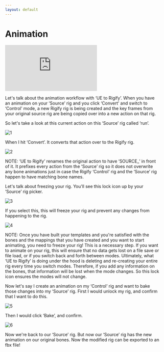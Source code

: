 ```yaml
---
layout: default
---
```


# Animation

<iframe src="https://www.youtube.com/embed/r3ORukeV_70" frameborder="0" allow="accelerometer; autoplay; clipboard-write; encrypted-media; gyroscope; picture-in-picture" allowfullscreen></iframe>

Let's talk about the animation workflow with ‘UE to Rigify’. When you have an animation on your ‘Source’ rig and you click ‘Convert’ and switch to ‘Control’ mode, a new Rigify rig is being created and the key frames from your original source rig are being copied over into a new action on that rig.


So let's take a look at this current action on this ‘Source’ rig called ‘run’.

![1](https://blender-tools-documentation.s3.amazonaws.com/ue-to-rigify/images/animation/1.png)

When I hit ‘Convert’. It converts that action over to the Rigify rig.

![2](https://blender-tools-documentation.s3.amazonaws.com/ue-to-rigify/images/animation/2.png)

NOTE:
‘UE to Rigify’ renames the original action to have ‘SOURCE_’ in front of it. It prefixes every action from the ‘Source’ rig so it does not overwrite any bone animations just in case the Rigify ‘Control’ rig and the ‘Source’ rig happen to have matching bone names.

Let's talk about freezing your rig. You'll see this lock icon up by your ‘Source’ rig picker.

![3](https://blender-tools-documentation.s3.amazonaws.com/ue-to-rigify/images/animation/3.png)

If you select this, this will freeze your rig and prevent any changes from happening to the rig.

![4](https://blender-tools-documentation.s3.amazonaws.com/ue-to-rigify/images/animation/4.png)

NOTE:
Once you have built your templates and you're satisfied with the bones and the mappings that you have created and you want to start animating, you need to freeze your rig! This is a necessary step. If you want to animate on your rig, this will ensure that no data gets lost on a file save or file load, or if you switch back and forth between modes. Ultimately, what ‘UE to Rigify’ is doing under the hood is deleting and re-creating your entire rig every time you switch modes. Therefore, if you add any information on the bones, that information will be lost when the mode changes. So this lock icon ensures the modes will not change.

Now let's say I create an animation on my ‘Control’ rig and want to bake those changes into my ‘Source’ rig. First I would unlock my rig, and confirm that I want to do this.

![5](https://blender-tools-documentation.s3.amazonaws.com/ue-to-rigify/images/animation/5.png)

Then I would click ‘Bake’, and confirm.

![6](https://blender-tools-documentation.s3.amazonaws.com/ue-to-rigify/images/animation/6.png)

Now we're back to our ‘Source’ rig. But now our ‘Source’ rig has the new animation on our original bones. Now the modified rig can be exported to an fbx file!